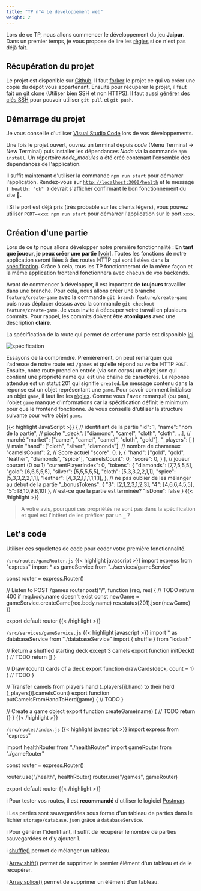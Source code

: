 ```yaml
---
title: "TP n°4 Le developpement web"
weight: 2
---
```


Lors de ce TP, nous allons commencer le développement du jeu **Jaipur**. Dans un premier temps, je vous propose de lire les [règles](/jaipur/travaux_pratiques/#r%C3%A8gles) si ce n'est pas déjà fait.

## Récupération du projet

Le projet est disponible sur [Github](https://github.com/JulienUsson/jaipur-backend-starter). Il faut [forker](https://docs.github.com/en/get-started/quickstart/fork-a-repo#forking-a-repository) le projet ce qui va créer une copie du dépôt vous appartenant. Ensuite pour récupérer le projet, il faut fait un [git clone](https://docs.github.com/en/repositories/creating-and-managing-repositories/cloning-a-repository#cloning-a-repository) (Utiliser bien SSH et non HTTPS). Il faut aussi [générer des clés SSH](https://docs.github.com/en/authentication/connecting-to-github-with-ssh/generating-a-new-ssh-key-and-adding-it-to-the-ssh-agent) pour pouvoir utiliser `git pull` et `git push`.

## Démarrage du projet

Je vous conseille d'utiliser [Visual Studio Code](/annexes/vscode/) lors de vos développements.

Une fois le projet ouvert, ouvrez un terminal depuis *code* (Menu Terminal -> New Terminal) puis installer les dépendances *Node* via la commande `npm install`.
Un répertoire *node_modules* a été créé contenant l'ensemble des dépendances de l'application.

Il suffit maintenant d'utiliser la commande `npm run start` pour démarrer l'application. Rendez-vous sur [`http://localhost:3000/health`](http://localhost:3000/health) et le message `{ health: "ok" }` devrait s'afficher confirmant le bon fonctionnement du site 🎉.

ℹ️ Si le port est déjà pris (très probable sur les clients légers), vous pouvez utiliser `PORT=xxxx npm run start` pour démarrer l'application sur le port `xxxx`.


## Création d'une partie

Lors de ce tp nous allons développer notre première fonctionnalité : **En tant que joueur, je peux créer une partie** [[voir]](/jaipur/travaux_pratiques/#en-tant-que-joueur-je-peux-cr%C3%A9er-une-partie-tp4). Toutes les fonctions de notre application seront liées à des routes HTTP qui sont listées dans la [spécification](/jaipur/travaux_pratiques/#spécification-de-lapi). Grâce à cela, tous les TP fonctionneront de la même façon et la même application frontend fonctionnera avec chacun de vos backends.


Avant de commencer à développer, il est important de **toujours** travailler dans une branche. Pour cela, nous allons créer une branche `feature/create-game` avec la commande `git branch feature/create-game` puis nous déplacer dessus avec la commande `git checkout feature/create-game`. Je vous invite à découper votre travail en plusieurs commits. Pour rappel, les commits doivent être **atomiques** avec une description **claire**.


La spécification de la route qui permet de créer une partie est disponible [ici](https://jaipur-api.usson.me/#api-Game-createGame). 

![spécification](/dev_web/swagger.png)

Essayons de la comprendre. Premièrement, on peut remarquer que l'adresse de notre route est `/games` et qu'elle répond au verbe HTTP `POST`. Ensuite, notre route prend en entrée (via son corps) un objet json qui contient une propriété name qui est une chaîne de caractères.
 La réponse attendue est un statut 201 qui signifie `created`. Le message contenu dans la réponse est un objet représentant une `game`. Pour savoir comment initialiser un objet `game`, il faut lire les [règles](/jaipur/travaux_pratiques/#r%C3%A8gles). Comme vous l'avez remarqué (ou pas), l'objet `game` manque d'informations car la spécification définit le minimum pour que le frontend fonctionne. Je vous conseille d'utiliser la structure suivante pour votre objet `game`.

{{< highlight JavaScript >}}
{
    // identifiant de la partie
    "id": 1,
    "name": "nom de la partie",
    // pioche
    "_deck": ["diamond", "camel", "cloth", "cloth", ...],
    // marché
    "market": ["camel", "camel", "camel", "cloth", "gold"],
    "_players": [
        {
            // main
            "hand": ["cloth", "silver", "diamonds"],
            // nombre de chameaux
            "camelsCount": 2, 
            // Score actuel
            "score": 0,
        },
        {
            "hand": ["gold", "gold", "leather", "diamonds", "spice"],
            "camelsCount": 0,
            "score": 0,
        }
    ],
    // joueur courant (0 ou 1)
    "currentPlayerIndex": 0,
    "tokens": {
        "diamonds": [7,7,5,5,5],
        "gold": [6,6,5,5,5],
        "silver": [5,5,5,5,5],
        "cloth": [5,3,3,2,2,1,1],
        "spice": [5,3,3,2,2,1,1],
        "leather": [4,3,2,1,1,1,1,1,1],
    },
    // ne pas oublier de les mélanger au début de la partie
    "_bonusTokens": {
        "3": [2,1,2,3,1,2,3],
        "4": [4,6,6,4,5,5],
        "5": [8,10,9,8,10]
    },
    // est-ce que la partie est terminée?
    "isDone": false
}
{{< /highlight >}}

> A votre avis, pourquoi ces propriétés ne sont pas dans la spécification et quel est l'intêret de les préfixer par un `_` ?

## Let's code

Utiliser ces squelettes de code pour coder votre première fonctionnalité.

`/src/routes/gameRouter.js`
{{< highlight javascript >}}
import express from "express"
import * as gameService from "../services/gameService"

const router = express.Router()

// Listen to POST /games
router.post("/", function (req, res) {
  // TODO return 400 if req.body.name doesn't exist
  const newGame = gameService.createGame(req.body.name)
  res.status(201).json(newGame)
})

export default router
{{< /highlight >}}

`/src/services/gameService.js`
{{< highlight javascript >}}
import * as databaseService from "./databaseService"
import { shuffle } from "lodash"

// Return a shuffled starting deck except 3 camels
export function initDeck() {
  // TODO
  return []
}

// Draw {count} cards of a deck
export function drawCards(deck, count = 1) {
  // TODO
}

// Transfer camels from players hand (_players[i].hand) to their herd (_players[i].camelsCount)
export function putCamelsFromHandToHerd(game) {
  // TODO
}

// Create a game object
export function createGame(name) {
  // TODO
  return {}
}
{{< /highlight >}}

`/src/routes/index.js`
{{< highlight javascript >}}
import express from "express"

import healthRouter from "./healthRouter"
import gameRouter from "./gameRouter"

const router = express.Router()

router.use("/health", healthRouter)
router.use("/games", gameRouter)

export default router
{{< /highlight >}}

ℹ️ Pour tester vos routes, il est **recommandé** d'utiliser le logiciel [Postman](/annexes/postman/).

ℹ️ Les parties sont sauvegardées sous forme d'un tableau de parties dans le fichier `storage/database.json` grâce à `databaseService`.

ℹ️ Pour générer l'identifiant, il suffit de récupérer le nombre de parties sauvegardées et d'y ajouter 1.

ℹ️ [shuffle()](https://lodash.com/docs/4.17.15#shuffle) permet de mélanger un tableau.

ℹ️ [Array.shift()](https://developer.mozilla.org/en-US/docs/Web/JavaScript/Reference/Global_Objects/Array/shift) permet de supprimer le premier élément d'un tableau et de le récupérer.

ℹ️ [Array.splice()](https://developer.mozilla.org/en-US/docs/Web/JavaScript/Reference/Global_Objects/Array/splice) permet de supprimer un élément d'un tableau.
